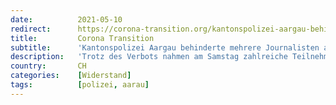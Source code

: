 ```yaml
---
date:          2021-05-10
redirect:      https://corona-transition.org/kantonspolizei-aargau-behinderte-mehrere-journalisten-an-der-pressearbeit
title:         Corona Transition
subtitle:      'Kantonspolizei Aargau behinderte mehrere Journalisten an der Pressearbeit'
description:   'Trotz des Verbots nahmen am Samstag zahlreiche Teilnehmer an der Kundgebung in Aarau teil und äusserten ihren Protest gegen die derzeitigen (...)'
country:       CH
categories:    [Widerstand]
tags:          [polizei, aarau]
---
```

